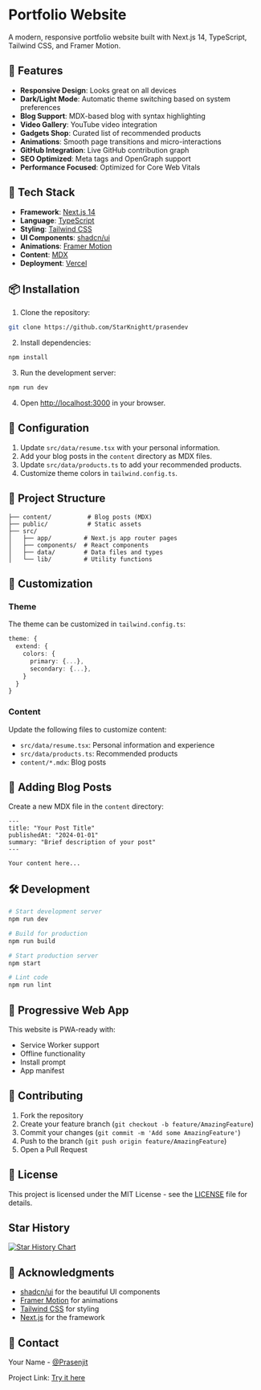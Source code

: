 # Portfolio Website

A modern, responsive portfolio website built with Next.js 14, TypeScript, Tailwind CSS, and Framer Motion.

## 🌟 Features

- **Responsive Design**: Looks great on all devices
- **Dark/Light Mode**: Automatic theme switching based on system preferences
- **Blog Support**: MDX-based blog with syntax highlighting
- **Video Gallery**: YouTube video integration
- **Gadgets Shop**: Curated list of recommended products
- **Animations**: Smooth page transitions and micro-interactions
- **GitHub Integration**: Live GitHub contribution graph
- **SEO Optimized**: Meta tags and OpenGraph support
- **Performance Focused**: Optimized for Core Web Vitals

## 🚀 Tech Stack

- **Framework**: [Next.js 14](https://nextjs.org/)
- **Language**: [TypeScript](https://www.typescriptlang.org/)
- **Styling**: [Tailwind CSS](https://tailwindcss.com/)
- **UI Components**: [shadcn/ui](https://ui.shadcn.com/)
- **Animations**: [Framer Motion](https://www.framer.com/motion/)
- **Content**: [MDX](https://mdxjs.com/)
- **Deployment**: [Vercel](https://vercel.com)

## 📦 Installation

1. Clone the repository:
```bash
git clone https://github.com/StarKnightt/prasendev
```

2. Install dependencies:
```bash
npm install
```

3. Run the development server:
```bash
npm run dev
```

4. Open [http://localhost:3000](http://localhost:3000) in your browser.

## 🔧 Configuration

1. Update `src/data/resume.tsx` with your personal information.
2. Add your blog posts in the `content` directory as MDX files.
3. Update `src/data/products.ts` to add your recommended products.
4. Customize theme colors in `tailwind.config.ts`.

## 📁 Project Structure

```
├── content/          # Blog posts (MDX)
├── public/           # Static assets
├── src/
│   ├── app/         # Next.js app router pages
│   ├── components/  # React components
│   ├── data/        # Data files and types
│   └── lib/         # Utility functions
```

## 🎨 Customization

### Theme

The theme can be customized in `tailwind.config.ts`:

```ts
theme: {
  extend: {
    colors: {
      primary: {...},
      secondary: {...},
    }
  }
}
```

### Content

Update the following files to customize content:

- `src/data/resume.tsx`: Personal information and experience
- `src/data/products.ts`: Recommended products
- `content/*.mdx`: Blog posts

## 📝 Adding Blog Posts

Create a new MDX file in the `content` directory:

```mdx
---
title: "Your Post Title"
publishedAt: "2024-01-01"
summary: "Brief description of your post"
---

Your content here...
```

## 🛠️ Development

```bash
# Start development server
npm run dev

# Build for production
npm run build

# Start production server
npm start

# Lint code
npm run lint
```

## 📱 Progressive Web App

This website is PWA-ready with:
- Service Worker support
- Offline functionality
- Install prompt
- App manifest

## 🤝 Contributing

1. Fork the repository
2. Create your feature branch (`git checkout -b feature/AmazingFeature`)
3. Commit your changes (`git commit -m 'Add some AmazingFeature'`)
4. Push to the branch (`git push origin feature/AmazingFeature`)
5. Open a Pull Request

## 📄 License

This project is licensed under the MIT License - see the [LICENSE](LICENSE) file for details.

## Star History

[![Star History Chart](https://api.star-history.com/svg?repos=StarKnightt/prasendev&type=Date)](https://www.star-history.com/#StarKnightt/prasendev&Date)


## 🙏 Acknowledgments

- [shadcn/ui](https://ui.shadcn.com/) for the beautiful UI components
- [Framer Motion](https://www.framer.com/motion/) for animations
- [Tailwind CSS](https://tailwindcss.com/) for styling
- [Next.js](https://nextjs.org/) for the framework

## 📧 Contact

Your Name - [@Prasenjit](https://twitter.com/Star_Knight12)

Project Link: [Try it here](https://prasen.dev)